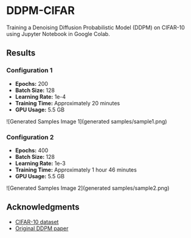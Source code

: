 # DDPM-CIFAR
Training a Denoising Diffusion Probabilistic Model (DDPM) on CIFAR-10 using Jupyter Notebook in Google Colab.

## Results 

### Configuration 1

- **Epochs:** 200
- **Batch Size:** 128
- **Learning Rate:** 1e-4
- **Training Time:** Approximately 20 minutes
- **GPU Usage:** 5.5 GB

![Generated Samples Image 1](generated samples/sample1.png)

### Configuration 2

- **Epochs:** 400
- **Batch Size:** 128
- **Learning Rate:** 1e-3
- **Training Time:** Approximately 1 hour 46 minutes
- **GPU Usage:** 5.5 GB

![Generated Samples Image 2](generated samples/sample2.png)

## Acknowledgments

- [CIFAR-10 dataset](https://www.cs.toronto.edu/~kriz/cifar.html)
- [Original DDPM paper](https://arxiv.org/abs/2006.11239)
